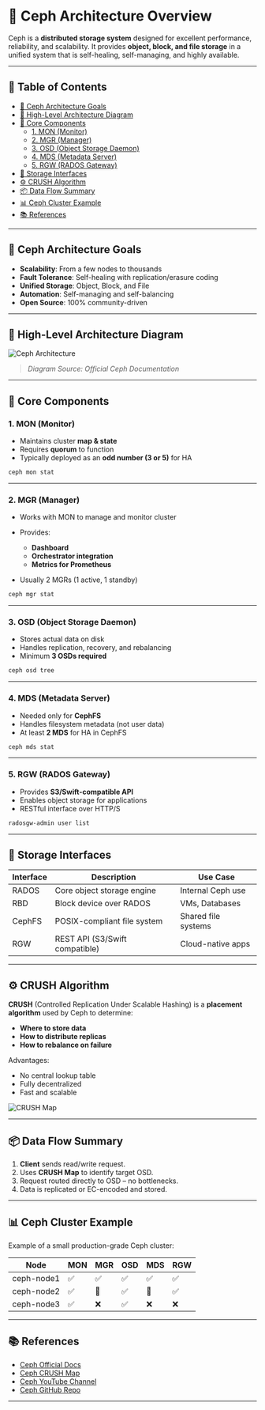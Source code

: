 # 🧠 Ceph Architecture Overview

Ceph is a **distributed storage system** designed for excellent performance, reliability, and scalability. It provides **object, block, and file storage** in a unified system that is self-healing, self-managing, and highly available.

---

## 📌 Table of Contents

- [🎯 Ceph Architecture Goals](#-ceph-architecture-goals)
- [📐 High-Level Architecture Diagram](#-high-level-architecture-diagram)
- [🔧 Core Components](#-core-components)
  - [1. MON (Monitor)](#1-mon-monitor)
  - [2. MGR (Manager)](#2-mgr-manager)
  - [3. OSD (Object Storage Daemon)](#3-osd-object-storage-daemon)
  - [4. MDS (Metadata Server)](#4-mds-metadata-server)
  - [5. RGW (RADOS Gateway)](#5-rgw-rados-gateway)
- [💾 Storage Interfaces](#-storage-interfaces)
- [⚙️ CRUSH Algorithm](#️-crush-algorithm)
- [📦 Data Flow Summary](#-data-flow-summary)
- [📊 Ceph Cluster Example](#-ceph-cluster-example)
- [📚 References](#-references)

---

## 🎯 Ceph Architecture Goals

- **Scalability**: From a few nodes to thousands
- **Fault Tolerance**: Self-healing with replication/erasure coding
- **Unified Storage**: Object, Block, and File
- **Automation**: Self-managing and self-balancing
- **Open Source**: 100% community-driven

---

## 📐 High-Level Architecture Diagram

![Ceph Architecture](https://raw.githubusercontent.com/ceph/ceph/master/doc/images/ceph-architecture.png)

> _Diagram Source: Official Ceph Documentation_

---

## 🔧 Core Components

### 1. MON (Monitor)

- Maintains cluster **map & state**
- Requires **quorum** to function
- Typically deployed as an **odd number (3 or 5)** for HA

```bash
ceph mon stat
````

---

### 2. MGR (Manager)

* Works with MON to manage and monitor cluster
* Provides:

  * **Dashboard**
  * **Orchestrator integration**
  * **Metrics for Prometheus**
* Usually 2 MGRs (1 active, 1 standby)

```bash
ceph mgr stat
```

---

### 3. OSD (Object Storage Daemon)

* Stores actual data on disk
* Handles replication, recovery, and rebalancing
* Minimum **3 OSDs required**

```bash
ceph osd tree
```

---

### 4. MDS (Metadata Server)

* Needed only for **CephFS**
* Handles filesystem metadata (not user data)
* At least **2 MDS** for HA in CephFS

```bash
ceph mds stat
```

---

### 5. RGW (RADOS Gateway)

* Provides **S3/Swift-compatible API**
* Enables object storage for applications
* RESTful interface over HTTP/S

```bash
radosgw-admin user list
```

---

## 💾 Storage Interfaces

| Interface | Description                    | Use Case            |
| --------- | ------------------------------ | ------------------- |
| RADOS     | Core object storage engine     | Internal Ceph use   |
| RBD       | Block device over RADOS        | VMs, Databases      |
| CephFS    | POSIX-compliant file system    | Shared file systems |
| RGW       | REST API (S3/Swift compatible) | Cloud-native apps   |

---

## ⚙️ CRUSH Algorithm

**CRUSH** (Controlled Replication Under Scalable Hashing) is a **placement algorithm** used by Ceph to determine:

* **Where to store data**
* **How to distribute replicas**
* **How to rebalance on failure**

Advantages:

* No central lookup table
* Fully decentralized
* Fast and scalable

![CRUSH Map](https://docs.ceph.com/en/latest/_images/crush-map.png)

---

## 📦 Data Flow Summary

1. **Client** sends read/write request.
2. Uses **CRUSH Map** to identify target OSD.
3. Request routed directly to OSD – no bottlenecks.
4. Data is replicated or EC-encoded and stored.

---

## 📊 Ceph Cluster Example

Example of a small production-grade Ceph cluster:

| Node       | MON | MGR | OSD | MDS | RGW |
| ---------- | --- | --- | --- | --- | --- |
| ceph-node1 | ✅   | ✅   | ✅   | ✅   | ✅   |
| ceph-node2 | ✅   | 🔄  | ✅   | 🔄  | ✅   |
| ceph-node3 | ✅   | ❌   | ✅   | ❌   | ❌   |

---

## 📚 References

* [Ceph Official Docs](https://docs.ceph.com/en/latest/)
* [Ceph CRUSH Map](https://docs.ceph.com/en/latest/rados/operations/crush-map/)
* [Ceph YouTube Channel](https://www.youtube.com/c/CephProject)
* [Ceph GitHub Repo](https://github.com/ceph/ceph)

---



